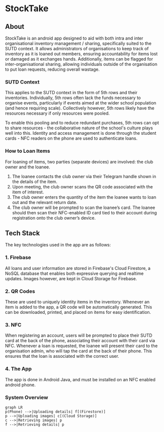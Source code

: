 # StockTake
## About
StockTake is an android app designed to aid with both intra and inter organisational inventory management / sharing, specifically suited to the SUTD context. It allows administrators of organisations to keep track of inventory as it is loaned out members, ensuring accountability for items lost or damaged as it exchanges hands. Additionally, items can be flagged for inter-organisational sharing, allowing individuals outside of the organisation to put loan requests, reducing overall wastage. 

### SUTD Context
This applies to the SUTD context in the form of 5th rows and their inventories. Individually, 5th rows often lack the funds necessary to organise events, particularly if events aimed at the wider school population (and hence requiring scale). Collectively however, 5th rows likely have the resources necessary if only resources were pooled. 

To enable this pooling and to reduce redundant purchases, 5th rows can opt to share resources - the collaborative nature of the school's culture plays well into this. Identity and access management is done through the student cards - NFC readers on the phone are used to authenticate loans. 

### How to Loan Items
For loaning of items, two parties (separate devices) are involved: the club owner​ and the ​loanee.​
1. The loanee contacts the club owner via their Telegram handle shown in the details of the item.
2. Upon meeting, the club owner scans the QR code associated with the item of interest.
3. The club owner enters the quantity of the item the loanee wants to loan out and the relevant return date.
4. The club owner will be prompted to scan the loanee’s card. The loanee should then scan their NFC-enabled ID card tied to their account during registration onto the club owner’s device.

## Tech Stack

The key technologies used in the app are as follows: 

### 1. Firebase
All loans and user information are stored in Firebase's Cloud Firestore, a NoSQL database that enables both expressive querying and realtime updates. Images however, are kept in Cloud Storage for Firebase. 

### 2. QR Codes 
These are used to uniquely identity items in the inventory. Whenever an item is added to the app, a QR code will be automatically generated. This can be downloaded, printed, and placed on items for easy identification. 

### 3. NFC
When registering an account, users will be prompted to place their SUTD card at the back of the phone, associating their account with their card via NFC. Whenever a loan is requested, the loanee will present their card to the organisation admin, who will tap the card at the back of their phone. This ensures that the loan is associated with the correct user. 

### 4. The App
The app is done in Android Java, and must be installed on an NFC enabled android phone. 

### System Overview

```mermaid
graph LR
p(Phone) -->|Uploading details| f[(Firestore)] 
p -->|Uploading images| c[(Cloud Storage)]
c -->|Retrieving images| p
f -->|Retrieving details| p
```